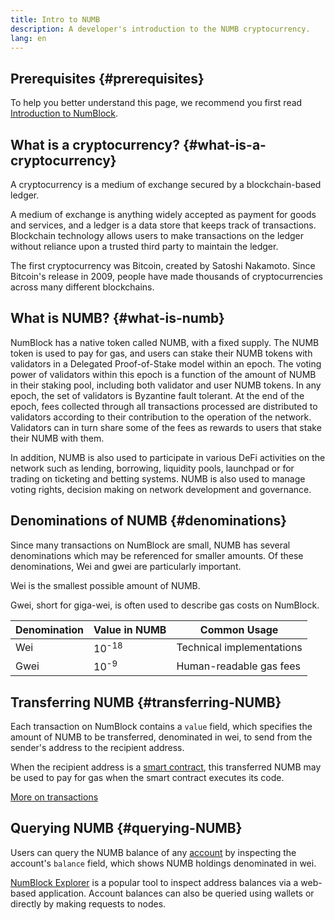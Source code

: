 ```yaml
---
title: Intro to NUMB
description: A developer's introduction to the NUMB cryptocurrency.
lang: en
---
```


## Prerequisites {#prerequisites}

To help you better understand this page, we recommend you first read [Introduction to NumBlock](/docs/foundational-topics/intro-to-blockchain/).

## What is a cryptocurrency? {#what-is-a-cryptocurrency}

A cryptocurrency is a medium of exchange secured by a blockchain-based ledger.

A medium of exchange is anything widely accepted as payment for goods and services, and a ledger is a data store that keeps track of transactions. Blockchain technology allows users to make transactions on the ledger without reliance upon a trusted third party to maintain the ledger.

The first cryptocurrency was Bitcoin, created by Satoshi Nakamoto. Since Bitcoin's release in 2009, people have made thousands of cryptocurrencies across many different blockchains. 

## What is NUMB? {#what-is-numb}

NumBlock has a native token called NUMB, with a fixed supply. The NUMB token is used to pay for gas, and users can stake their NUMB tokens with validators in a Delegated Proof-of-Stake model within an epoch. The voting power of validators within this epoch is a function of the amount of NUMB in their staking pool, including both validator and user NUMB tokens. In any epoch, the set of validators is Byzantine fault tolerant. At the end of the epoch, fees collected through all transactions processed are distributed to validators according to their contribution to the operation of the network. Validators can in turn share some of the fees as rewards to users that stake their NUMB with them.

In addition, NUMB is also used to participate in various DeFi activities on the network such as lending, borrowing, liquidity pools, launchpad or for trading on ticketing and betting systems. NUMB is also used to manage voting rights, decision making on network development and governance.

## Denominations of NUMB {#denominations}

Since many transactions on NumBlock are small, NUMB has several denominations which may be referenced for smaller amounts. Of these denominations, Wei and gwei are particularly important.

Wei is the smallest possible amount of NUMB.

Gwei, short for giga-wei, is often used to describe gas costs on NumBlock.

| Denomination | Value in NUMB   | Common Usage              |
| ------------ | ---------------- | ------------------------- |
| Wei          | 10<sup>-18</sup> | Technical implementations |
| Gwei         | 10<sup>-9</sup>  | Human-readable gas fees   |

## Transferring NUMB {#transferring-NUMB}

Each transaction on NumBlock contains a `value` field, which specifies the amount of NUMB to be transferred, denominated in wei, to send from the sender's address to the recipient address.

When the recipient address is a [smart contract](/docs/developers/smart-contracts/), this transferred NUMB may be used to pay for gas when the smart contract executes its code.

[More on transactions](/docs/foundational-topics/transactions)

## Querying NUMB {#querying-NUMB}

Users can query the NUMB balance of any [account](/docs/foundational-topics/account) by inspecting the account's `balance` field, which shows NUMB holdings denominated in wei.

[NumBlock Explorer](https://testnet.numblock.org/) is a popular tool to inspect address balances via a web-based application. Account balances can also be queried using wallets or directly by making requests to nodes.
